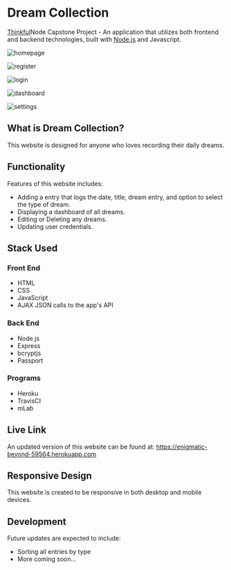 <h1>Dream Collection</h1>

<p><a href="https://www.thinkful.com/">Thinkful</a>Node Capstone Project - An application that utilizes both frontend and backend technologies, built with <a href="https://nodejs.org">Node.js</a> and Javascript.

![homepage](https://github.com/venniechang/node-capstone-project/public/images/homepage.png)

![register](https://github.com/venniechang/node-capstone-project/public/images/register.png)

![login](https://github.com/venniechang/node-capstone-project/public/images/login.png)

![dashboard](https://github.com/venniechang/node-capstone-project/public/images/dashboard.png)

![settings](https://github.com/venniechang/node-capstone-project/public/images/settings.png)

<h2>What is Dream Collection?</h2>
<p>This website is designed for anyone who loves recording their daily dreams.</p>

<h2>Functionality</h2>
<p>Features of this website includes:</p>
<ul>
	<li>Adding a entry that logs the date, title, dream entry, and option to select the type of dream.</li>
	<li>Displaying a dashboard of all dreams.</li>
	<li>Editing or Deleting any dreams.</li>
    <li>Updating user credentials.</li>
</ul>

<h2>Stack Used</h2>
<h3>Front End</h3>
<ul>
	<li>HTML</li>
	<li>CSS</li>
	<li>JavaScript</li>
	<li>AJAX JSON calls to the app's API</li>
</ul>

<h3>Back End</h3>
<ul>
	<li>Node.js</li>
	<li>Express</li>
	<li>bcryptjs</li>
	<li>Passport</li>
</ul>

<h3>Programs</h3>
<ul>
	<li>Heroku</li>
	<li>TravisCI</li>
	<li>mLab</li>
</ul>

<h2>Live Link</h2>
<p>An updated version of this website can be found at: <a href="https://enigmatic-beyond-59564.herokuapp.com">https://enigmatic-beyond-59564.herokuapp.com</a></p>

<h2>Responsive Design</h2>
<p>This website is created to be responsive in both desktop and mobile devices.</p>

<h2>Development</h2>
<p>Future updates are expected to include:</p>
<ul>
	<li>Sorting all entries by type</li>
	<li>More coming soon...</li>
</ul>


